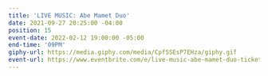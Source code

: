 ```yaml
---
title: 'LIVE MUSIC: Abe Mamet Duo'
date: 2021-09-27 20:25:00 -04:00
position: 15
event-date: 2022-02-12 19:00:00 -05:00
end-time: '09PM'
giphy-url: https://media.giphy.com/media/CpfSSEsP7EHza/giphy.gif
event-url: https://www.eventbrite.com/e/live-music-abe-mamet-duo-tickets-243121772767
---
```


